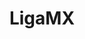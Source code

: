 ---
title: LigaMX
crosslinks:
- rayados
- soccer
- LaFiera
- MLS
- CruzAzul
- livven
- ussoccer
- wholesomeligamx
- cringepics
- autotldr
- chichadios
- soccerstreams
- mexico
- worldnews
- electricdaisycarnival
- rangersfc
- trashy
- tf2
- place
- soccercourt
---